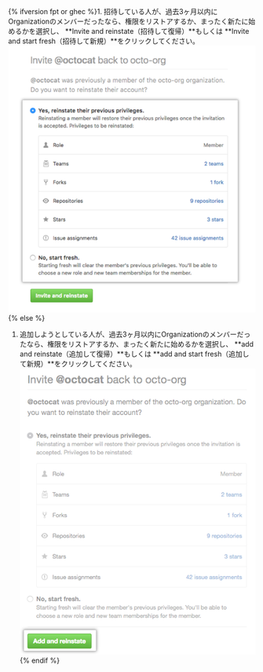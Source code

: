 {% ifversion fpt or ghec %}1. 招待している人が、過去3ヶ月以内にOrganizationのメンバーだったなら、権限をリストアするか、まったく新たに始めるかを選択し、 **Invite and reinstate（招待して復帰）**もしくは **Invite and start fresh（招待して新規）**をクリックしてください。
  ![権限をリストアするかを選択](/assets/images/help/organizations/choose_whether_to_restore_org_member_info.png){% else %}
1. 追加しようとしている人が、過去3ヶ月以内にOrganizationのメンバーだったなら、権限をリストアするか、まったく新たに始めるかを選択し、 **add and reinstate（追加して復帰）**もしくは **add and start fresh（追加して新規）**をクリックしてください。 ![Choose whether to restore privileges](/assets/images/help/organizations/choose_whether_to_restore_org_member_info_ghe.png){% endif %}

